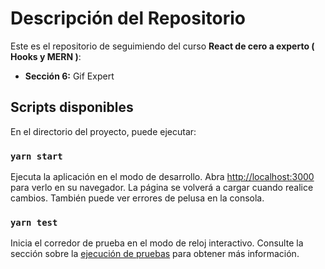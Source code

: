 # Descripción del Repositorio

Este es el repositorio de seguimiendo del curso **React de cero a experto ( Hooks y MERN )**:

- **Sección 6:** Gif Expert

## Scripts disponibles

En el directorio del proyecto, puede ejecutar:

### `yarn start`

Ejecuta la aplicación en el modo de desarrollo.
Abra [http://localhost:3000](http://localhost:3000) para verlo en su navegador.
La página se volverá a cargar cuando realice cambios.
También puede ver errores de pelusa en la consola.

### `yarn test`

Inicia el corredor de prueba en el modo de reloj interactivo.
Consulte la sección sobre la [ejecución de pruebas](https://facebook.github.io/create-react-app/docs/running-tests)  para obtener más información.
